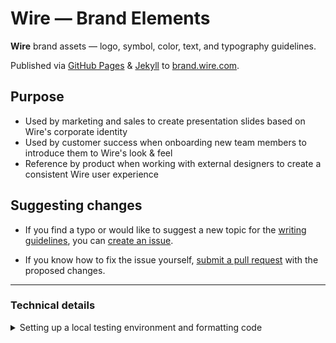 # Wire — Brand Elements

**Wire** brand assets — logo, symbol, color, text, and typography guidelines.

Published via [GitHub Pages][1] & [Jekyll][2] to [brand.wire.com][3].

## Purpose

- Used by marketing and sales to create presentation slides based on Wire's corporate identity
- Used by customer success when onboarding new team members to introduce them to Wire's look & feel
- Reference by product when working with external designers to create a consistent Wire user experience

## Suggesting changes

- If you find a typo or would like to suggest a new topic for the [writing guidelines][4], you can [create an issue][5].

- If you know how to fix the issue yourself, [submit a pull request][6] with the proposed changes.

---

### Technical details

<details>
<summary>Setting up a local testing environment and formatting code</summary>

## Setting up a local testing environment

The `brand` microsite can be set up to run locally on your computer so you can preview your changes before submitting a pull request.

The instructions below assume you're on a Mac with [Homebrew][7] installed.

1.  Install the latest Ruby version via Homebrew:

    ```sh
    brew install ruby
    ```

2.  Install [Bundler][8]:

    ```sh
    gem install bundler
    ```

3.  Install the GitHub Pages gem and bundled dependencies:

    ```sh
    bundle install
    ```

4.  Run [Jekyll][9]:

    ```sh
    bundle exec jekyll serve
    ```

This runs the site locally, so you can view your local clone of the `brand` microsite at [http://127.0.0.1:4000/][10].

At this stage, what you see there should be identical to the production version of the site at [brand.wire.com][3].

**Note:** For more details, see [Setting up your GitHub Pages site locally with Jekyll][11].

## Formatting code with Prettier

The `brand` microsite uses [Prettier][12] to automatically format code and enforce consistency across the project.

The [prettier-setup][13] installs Prettier and various dependencies, configures formatting rules and sets up commit hooks to ensure files are formatted correctly before commiting.

1.  Install the [yarn][14] JavaScript package manager via Homebrew:

    ```sh
    brew install yarn
    ```

2.  Run `yarn` to install Prettier and dependencies:

    ```sh
    yarn
    ```

Now when you edit any of the JSON, Markdown, Sass, or YAML files in the project, they will be automatically reformatted when you stage your changes in Git.

**Tip:** You can also run Prettier manually via the `yarn fix` command to verify the results before committing.

</details>

[1]: https://pages.github.com
[2]: https://jekyllrb.com
[3]: https://brand.wire.com
[4]: https://brand.wire.com/text/
[5]: https://github.com/wireapp/brand/issues/new
[6]: https://help.github.com/articles/using-pull-requests/
[7]: https://brew.sh
[8]: https://bundler.io
[9]: https://jekyllrb.com
[10]: http://127.0.0.1:4000/
[11]: https://help.github.com/articles/setting-up-your-github-pages-site-locally-with-jekyll/
[12]: https://prettier.io
[13]: https://github.com/lipis/prettier-setup
[14]: https://yarnpkg.com
